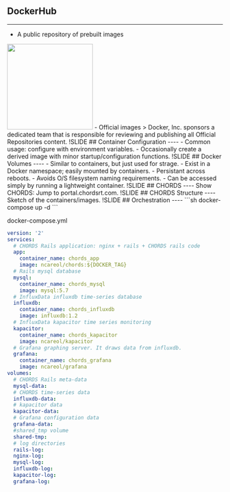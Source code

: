 ## DockerHub
----
- A public repository of prebuilt images
<img src='images/dockerhub-repos.png' height='200' />
- Official images
> Docker, Inc. sponsors a dedicated team that is responsible for reviewing and publishing all Official Repositories content.
!SLIDE
## Container Configuration
----
- Common usage: configure with environment variables.
- Occasionally create a derived image with minor startup/configuration functions.
!SLIDE
## Docker Volumes
----
- Similar to containers, but just used for strage.
- Exist in a Docker namespace; easily mounted by containers.
- Persistant across reboots.
- Avoids O/S filesystem naming requirements.
- Can be accessed simply by running a lightweight container.
!SLIDE
## CHORDS
----
Show CHORDS: Jump to portal.chordsrt.com.
!SLIDE
## CHORDS Structure
----
Sketch of the containers/images.
!SLIDE
## Orchestration
----
```sh
docker-compose up -d
```

docker-compose.yml
```yml
version: '2'
services:
  # CHORDS Rails application: nginx + rails + CHORDS rails code 
  app:
    container_name: chords_app
    image: ncareol/chords:${DOCKER_TAG}
  # Rails mysql database
  mysql:
    container_name: chords_mysql
    image: mysql:5.7
  # InfluxData influxdb time-series database
  influxdb:
    container_name: chords_influxdb
    image: influxdb:1.2
  # InfluxData kapacitor time series monitoring
  kapacitor:
    container_name: chords_kapacitor
    image: ncareol/kapacitor
  # Grafana graphing server. It draws data from influxdb.
  grafana:
    container_name: chords_grafana
    image: ncareol/grafana
volumes:
  # CHORDS Rails meta-data
  mysql-data: 
  # CHORDS time-series data
  influxdb-data:
  # kapacitor data
  kapacitor-data:
  # Grafana configuration data
  grafana-data:
  #shared_tmp volume
  shared-tmp:
  # log directories
  rails-log:
  nginx-log:
  mysql-log:
  influxdb-log:
  kapacitor-log:
  grafana-log:
  ```

